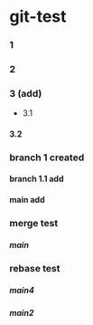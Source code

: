 # git-test


### 1

### 2 

### 3 (add)  

- 3.1

#### 3.2


### branch 1 created 

#### branch 1.1 add
#### main add

### merge test
##### main

### rebase test
##### main4


##### main2